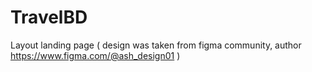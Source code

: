 # TravelBD
Layout landing page ( design was taken from figma community, author https://www.figma.com/@ash_design01 )

